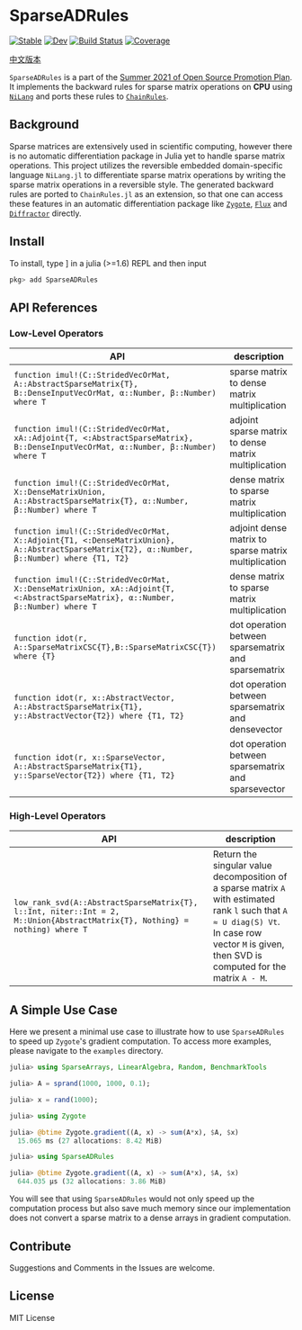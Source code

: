 # SparseADRules

[![Stable](https://img.shields.io/badge/docs-stable-blue.svg)](https://jieli-matrix.github.io/SparseADRules.jl/stable)
[![Dev](https://img.shields.io/badge/docs-dev-blue.svg)](https://jieli-matrix.github.io/SparseADRules.jl/dev)
[![Build Status](https://github.com/jieli-matrix/SparseADRules.jl/workflows/CI/badge.svg)](https://github.com/jieli-matrix/SparseADRules.jl/actions)
[![Coverage](https://codecov.io/gh/jieli-matrix/SparseADRules.jl/branch/master/graph/badge.svg)](https://codecov.io/gh/jieli-matrix/SparseADRules.jl)

[中文版本](README_CN.md)

`SparseADRules` is a part of the [Summer 2021 of Open Source Promotion Plan](https://summer.iscas.ac.cn/#/?lang=en). It implements the backward rules for sparse matrix operations on **CPU** using [`NiLang`](https://giggleliu.github.io/NiLang.jl/dev/) and ports these rules to [`ChainRules`](https://github.com/JuliaDiff/ChainRules.jl).

## Background 

Sparse matrices are extensively used in scientific computing, however there is no automatic differentiation package in Julia yet to handle sparse matrix operations. This project utilizes the reversible embedded domain-specific language `NiLang.jl` to differentiate sparse matrix operations by writing the sparse matrix operations in a reversible style. The generated backward rules are ported to `ChainRules.jl` as an extension, so that one can access these features in an automatic differentiation package like [`Zygote`](https://github.com/FluxML/Zygote.jl), [`Flux`](https://github.com/FluxML/Flux.jl) and [`Diffractor`](https://github.com/JuliaDiff/Diffractor.jl) directly.

## Install 

To install, type ] in a julia (>=1.6) REPL and then input

``` julia
pkg> add SparseADRules 
```

## API References  

### Low-Level Operators

| API             | description        |
| ---------------- | --------------- |
| `function imul!(C::StridedVecOrMat, A::AbstractSparseMatrix{T}, B::DenseInputVecOrMat, α::Number, β::Number) where T`   | sparse matrix to dense matrix multiplication |
|`function imul!(C::StridedVecOrMat, xA::Adjoint{T, <:AbstractSparseMatrix}, B::DenseInputVecOrMat, α::Number, β::Number) where T` |  adjoint sparse matrix to dense matrix multiplication |
|`function imul!(C::StridedVecOrMat, X::DenseMatrixUnion, A::AbstractSparseMatrix{T}, α::Number, β::Number) where T`| dense matrix to sparse matrix multiplication |
|`function imul!(C::StridedVecOrMat, X::Adjoint{T1, <:DenseMatrixUnion}, A::AbstractSparseMatrix{T2}, α::Number, β::Number) where {T1, T2}`| adjoint dense matrix to sparse matrix multiplication |
|`function imul!(C::StridedVecOrMat, X::DenseMatrixUnion, xA::Adjoint{T, <:AbstractSparseMatrix}, α::Number, β::Number) where T`|dense matrix to sparse matrix multiplication |
|`function idot(r, A::SparseMatrixCSC{T},B::SparseMatrixCSC{T}) where {T}` | dot operation between sparsematrix and sparsematrix|
|`function idot(r, x::AbstractVector, A::AbstractSparseMatrix{T1}, y::AbstractVector{T2}) where {T1, T2}` | dot operation between sparsematrix and densevector|
|`function idot(r, x::SparseVector, A::AbstractSparseMatrix{T1}, y::SparseVector{T2}) where {T1, T2}`| dot operation between sparsematrix and sparsevector|

### High-Level Operators

| API             | description        |
| ---------------- | --------------- |
| `low_rank_svd(A::AbstractSparseMatrix{T}, l::Int, niter::Int = 2, M::Union{AbstractMatrix{T}, Nothing} = nothing) where T` | Return the singular value decomposition of a sparse matrix `A` with estimated rank `l` such that `A ≈ U diag(S) Vt`. In case row vector `M` is given, then SVD is computed for the matrix `A - M`.|

## A Simple Use Case

Here we present a minimal use case to illustrate how to use `SparseADRules` to speed up `Zygote`'s gradient computation. To access more examples, please navigate to the `examples` directory.

``` julia 
julia> using SparseArrays, LinearAlgebra, Random, BenchmarkTools

julia> A = sprand(1000, 1000, 0.1);

julia> x = rand(1000);

julia> using Zygote

julia> @btime Zygote.gradient((A, x) -> sum(A*x), $A, $x)
  15.065 ms (27 allocations: 8.42 MiB)

julia> using SparseADRules

julia> @btime Zygote.gradient((A, x) -> sum(A*x), $A, $x)
  644.035 μs (32 allocations: 3.86 MiB)
```

You will see that using `SparseADRules` would not only speed up the computation process but also save much memory since our implementation does not convert a sparse matrix to a dense arrays in gradient computation. 

## Contribute 

Suggestions and Comments in the Issues are welcome.

## License

MIT License
